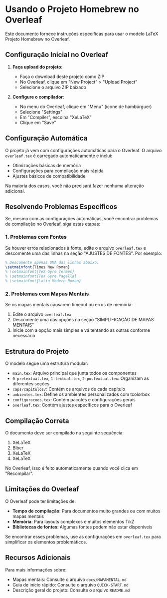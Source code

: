 # Usando o Projeto Homebrew no Overleaf

Este documento fornece instruções específicas para usar o modelo LaTeX Projeto Homebrew no Overleaf.

## Configuração Inicial no Overleaf

1. **Faça upload do projeto**:
   - Faça o download deste projeto como ZIP
   - No Overleaf, clique em "New Project" > "Upload Project"
   - Selecione o arquivo ZIP baixado

2. **Configure o compilador**:
   - No menu do Overleaf, clique em "Menu" (ícone de hambúrguer)
   - Selecione "Settings"
   - Em "Compiler", escolha "XeLaTeX"
   - Clique em "Save"

## Configuração Automática

O projeto já vem com configurações automáticas para o Overleaf. O arquivo `overleaf.tex` é carregado automaticamente e inclui:

- Otimizações básicas de memória
- Configurações para compilação mais rápida
- Ajustes básicos de compatibilidade

Na maioria dos casos, você não precisará fazer nenhuma alteração adicional.

## Resolvendo Problemas Específicos

Se, mesmo com as configurações automáticas, você encontrar problemas de compilação no Overleaf, siga estas etapas:

### 1. Problemas com Fontes

Se houver erros relacionados à fonte, edite o arquivo `overleaf.tex` e descomente uma das linhas na seção "AJUSTES DE FONTES". Por exemplo:

```latex
% Descomente apenas UMA das linhas abaixo:
\setmainfont{Times New Roman}
% \setmainfont{TeX Gyre Termes}
% \setmainfont{TeX Gyre Pagella}
% \setmainfont{Latin Modern Roman}
```

### 2. Problemas com Mapas Mentais

Se os mapas mentais causarem timeout ou erros de memória:

1. Edite o arquivo `overleaf.tex`
2. Descomente uma das opções na seção "SIMPLIFICAÇÃO DE MAPAS MENTAIS"
3. Inicie com a opção mais simples e vá tentando as outras conforme necessário

## Estrutura do Projeto

O modelo segue uma estrutura modular:

- `main.tex`: Arquivo principal que junta todos os componentes
- `0-pretextual.tex`, `1-textual.tex`, `2-postextual.tex`: Organizam as diferentes seções
- `caps/capitulos/`: Contém os arquivos de cada capítulo
- `ambientes.tex`: Define os ambientes personalizados com tcolorbox
- `configuracoes.tex`: Contém pacotes e configurações gerais
- `overleaf.tex`: Contém ajustes específicos para o Overleaf

## Compilação Correta

O documento deve ser compilado na seguinte sequência:

1. XeLaTeX
2. Biber
3. XeLaTeX
4. XeLaTeX

No Overleaf, isso é feito automaticamente quando você clica em "Recompilar".

## Limitações do Overleaf

O Overleaf pode ter limitações de:

- **Tempo de compilação**: Para documentos muito grandes ou com muitos mapas mentais
- **Memória**: Para layouts complexos e muitos elementos TikZ
- **Bibliotecas de fontes**: Algumas fontes podem não estar disponíveis

Se encontrar esses problemas, use as configurações em `overleaf.tex` para simplificar os elementos problemáticos.

## Recursos Adicionais

Para mais informações sobre:

- Mapas mentais: Consulte o arquivo `docs/MAPAMENTAL.md`
- Guia de início rápido: Consulte o arquivo `QUICK-START.md`
- Descrição geral do projeto: Consulte o arquivo `README.md`